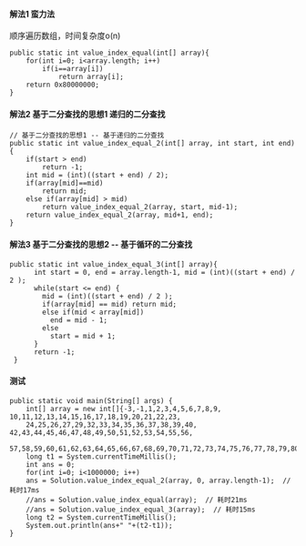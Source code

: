 #### 解法1 蛮力法  
顺序遍历数组，时间复杂度o(n)

  	public static int value_index_equal(int[] array){
		for(int i=0; i<array.length; i++)
			if(i==array[i])
				return array[i];
		return 0x80000000;
	}
  
#### 解法2 基于二分查找的思想1 递归的二分查找

	// 基于二分查找的思想1 -- 基于递归的二分查找
	public static int value_index_equal_2(int[] array, int start, int end){
		if(start > end)
			return -1;
		int mid = (int)((start + end) / 2);
		if(array[mid]==mid)
			return mid;
		else if(array[mid] > mid)
			return value_index_equal_2(array, start, mid-1);
		return value_index_equal_2(array, mid+1, end);
	}
  
#### 解法3 基于二分查找的思想2 -- 基于循环的二分查找

	public static int value_index_equal_3(int[] array){
		  int start = 0, end = array.length-1, mid = (int)((start + end) / 2 );
		  while(start <= end) {
			mid = (int)((start + end) / 2 );
			if(array[mid] == mid) return mid;
			else if(mid < array[mid])
			  end = mid - 1;
			else
			  start = mid + 1;
		  }
		  return -1;
	 }
    
#### 测试

	public static void main(String[] args) {
		int[] array = new int[]{-3,-1,1,2,3,4,5,6,7,8,9, 10,11,12,13,14,15,16,17,18,19,20,21,22,23,
		24,25,26,27,29,32,33,34,35,36,37,38,39,40, 42,43,44,45,46,47,48,49,50,51,52,53,54,55,56,
		  57,58,59,60,61,62,63,64,65,66,67,68,69,70,71,72,73,74,75,76,77,78,79,80};
		long t1 = System.currentTimeMillis();
		int ans = 0;
		for(int i=0; i<1000000; i++)
		ans = Solution.value_index_equal_2(array, 0, array.length-1);  // 耗时17ms
		//ans = Solution.value_index_equal(array);  // 耗时21ms
		//ans = Solution.value_index_equal_3(array);  // 耗时15ms
		long t2 = System.currentTimeMillis();
		System.out.println(ans+" "+(t2-t1));
	}
